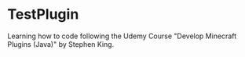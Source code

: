 # TestPlugin

Learning how to code following the Udemy Course "Develop Minecraft Plugins (Java)" by Stephen King.
